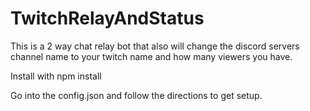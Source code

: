 # TwitchRelayAndStatus
This is a 2 way chat relay bot that also will change the discord servers channel name to your twitch name and how many viewers you have.

Install with npm install

Go into the config.json and follow the directions to get setup.
